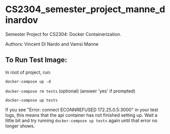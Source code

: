 # CS2304_semester_project_manne_dinardov
Semester Project for CS2304: Docker Containerization. 

Authors: Vincent Di Nardo and Vamsi Manne

## To Run Test Image:

In root of project, run:

`docker-compose up -d`

`docker-compose rm tests` (optional) (answer 'yes' if prompted)

`docker-compose up tests`

If you see "Error: connect ECONNREFUSED 172.25.0.5:3000" in your test logs, this means that the api container has not finished setting up. Wait a little bit and try running `docker-compose up tests` again until that error no longer shows. 